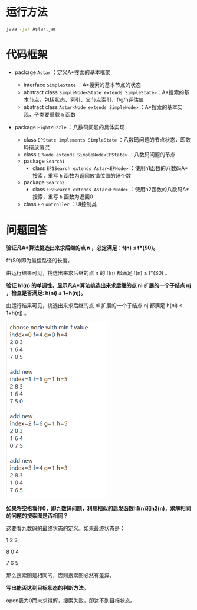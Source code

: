 # 运行方法

```sh
java -jar Astar.jar
```



# 代码框架

- package `Astar` ：定义A*搜索的基本框架
  - interface `SimpleState` ：A*搜索的基本节点的状态
  - abstract class `SimpleNode<State extends SimpleState>`：A*搜索的基本节点，包括状态、索引、父节点索引、f/g/h评估值
  - abstract class `Astar<Node extends SimpleNode>` ：A*搜索的基本实现，子类要重载 `h` 函数

- package `EightPuzzle` ：八数码问题的具体实现
  - class `EPState implements SimpleState` ：八数码问题的节点状态，即数码摆放情况
  - class `EPNode extends SimpleNode<EPState>` ：八数码问题的节点
  - package `Search1` 
    - class `EP1Search extends Astar<EPNode>` ：使用h1函数的八数码A*搜索，重写 `h` 函数为返回放错位置的码个数
  - package `Search2` 
    - class `EP2Search extends Astar<EPNode>` ：使用h2函数的八数码A*搜索，重写 `h` 函数为返回0
  - class `EPController` ：UI控制类



# 问题回答

**验证凡A\*算法挑选出来求后继的点 n ，必定满足：f(n) ≤  f\*(S0)。**

f\*(S0)即为最佳路径的长度。

由运行结果可见，挑选出来求后继的点 n 的 f(n) 都满足 f(n) ≤  f\*(S0) 。



**验证 h1(n) 的单调性，显示凡A*算法挑选出来求后继的点 ni 扩展的一个子结点 nj ，检查是否满足:
h(ni) ≤ 1+h(nj)。**

由运行结果可见，挑选出来求后继的点 ni 扩展的一个子结点 nj 都满足 h(ni) ≤ 1+h(nj) 。

![](report/hn.png)

**如果将空格看作0，即九数码问题，利用相似的启发函数h1(n)和h2(n)，求解相同的问题的搜索图是否相同？**

这要看九数码的最终状态的定义。如果最终状态是：

1 2 3

8 0 4

7 6 5

那么搜索图是相同的，否则搜索图必然有差异。



**写出能否达到目标状态的判断方法。**

open表为0而未求得解，搜索失败，即达不到目标状态。
